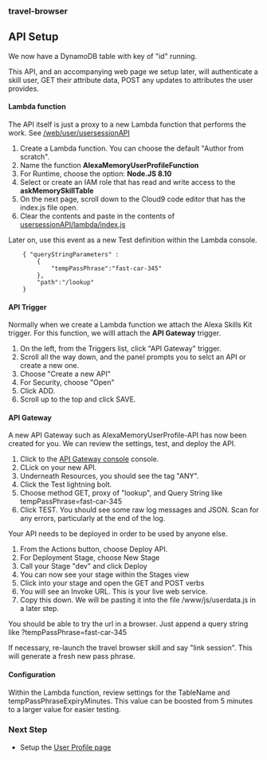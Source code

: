 
### travel-browser
## API Setup
We now have a DynamoDB table with key of "id" running.



This API, and an accompanying web page we setup later, will authenticate a skill user,
GET their attribute data,
POST any updates to attributes the user provides.

#### Lambda function
The API itself is just a proxy to a new Lambda function that performs the work.
See [/web/user/usersessionAPI](../../web/user/usersessionAPI/README.md)

1. Create a Lambda function.  You can choose the default "Author from scratch".
1. Name the function **AlexaMemoryUserProfileFunction**
1. For Runtime, choose the option: **Node.JS 8.10**
1. Select or create an IAM role that has read and write access to the **askMemorySkillTable**
1. On the next page, scroll down to the Cloud9 code editor that has the index.js file open.
1. Clear the contents and paste in the contents of  [usersessionAPI/lambda/index.js](../../web/user/usersessionAPI/lambda/index.js)

Later on, use this event as a new Test definition within the Lambda console.

```
    { "queryStringParameters" :
        {
            "tempPassPhrase":"fast-car-345"
        },
        "path":"/lookup"
    }
```

#### API Trigger
Normally when we create a Lambda function we attach the Alexa Skills Kit trigger.
For this function, we willl attach the **API Gateway** trigger.
1. On the left, from the Triggers list, click "API Gateway" trigger.
1. Scroll all the way down, and the panel prompts you to selct an API or create a new one.
1. Choose "Create a new API"
1. For Security, choose "Open"
1. Click ADD.
1. Scroll up to the top and click SAVE.

#### API Gateway
A new API Gateway such as AlexaMemoryUserProfile-API has now been created for you.
We can review the settings, test, and deploy the API.

1. Click to the [API Gateway console](https://console.aws.amazon.com/apigateway/home#/apis) console.
1. CLick on your new API.
1. Underneath Resources, you should see the tag "ANY".
1. Click the Test lightning bolt.
1. Choose method GET, proxy of "lookup", and Query String like tempPassPhrase=fast-car-345
1. Click TEST.  You should see some raw log messages and JSON.  Scan for any errors, particularly at the end of the log.

Your API needs to be deployed in order to be used by anyone else.
1. From the Actions button, choose Deploy API.
1. For Deployment Stage, choose New Stage
1. Call your Stage "dev" and click Deploy
1. You can now see your stage within the Stages view
1. Click into your stage and open the GET and POST verbs
1. You will see an Invoke URL.  This is your live web service.
1. Copy this down.  We will be pasting it into the file /www/js/userdata.js in a later step.

You should be able to try the url in a browser.  Just append a query string like ?tempPassPhrase=fast-car-345

If necessary, re-launch the travel browser skill and say "link session".  This will generate a fresh new pass phrase.

#### Configuration
Within the Lambda function, review settings for the TableName and tempPassPhraseExpiryMinutes.
This value can be boosted from 5 minutes to a larger value for easier testing.


### Next Step
 * Setup the [User Profile page](./WEB.md)